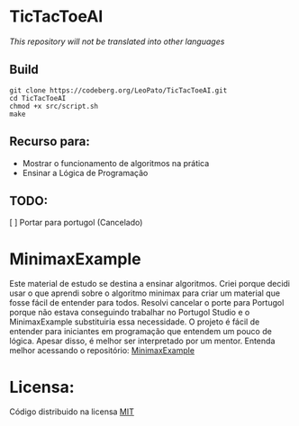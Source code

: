 # TicTacToeAI
_This repository will not be translated into other languages_

## Build
```
git clone https://codeberg.org/LeoPato/TicTacToeAI.git
cd TicTacToeAI
chmod +x src/script.sh
make
```

## Recurso para:
- Mostrar o funcionamento de algoritmos na prática
- Ensinar a Lógica de Programação

## TODO:
[ ] Portar para portugol (Cancelado)

# MinimaxExample
Este material de estudo se destina a ensinar algoritmos.
Criei porque decidi usar o que aprendi sobre o algoritmo minimax para criar um material que fosse fácil de entender para todos.
Resolvi cancelar o porte para Portugol porque não estava conseguindo trabalhar no Portugol Studio e o MinimaxExample substituiria essa necessidade.
O projeto é fácil de entender para iniciantes em programação que entendem um pouco de lógica. Apesar disso, é melhor ser interpretado por um mentor.
Entenda melhor acessando o repositório: [MinimaxExample](https://codeberg.org/LeoPato/MinimaxExample)

# Licensa:
Código distribuido na licensa [MIT](https://codeberg.org/LeoPato/TicTacToeAI/src/branch/main/LICENSE)